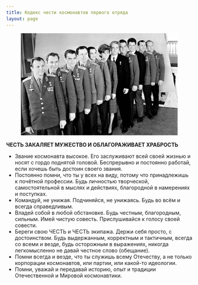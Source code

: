 ```yaml
---
title: Кодекс чести космонавтов первого отряда
layout: page 
---
```

<figure>
    <img src="\assets\images\kosmonauts_first_squad.jpg">
</figure>

**ЧЕСТЬ ЗАКАЛЯЕТ МУЖЕСТВО И ОБЛАГОРАЖИВАЕТ ХРАБРОСТЬ**

- Звание космонавта высокое. Его заслуживают всей своей жизнью и носят с гордо поднятой головой. Беспрерывно и постоянно работай, если хочешь быть достоин своего звания.
- Постоянно помни, что ты у всех на виду, потому что принадлежишь к почётной профессии. Будь личностью творческой, самостоятельной в мыслях и действиях, благородной в намерениях и поступках.
- Командуй, не унижая. Подчиняйся, не унижаясь. Будь во всём и всегда справедливым. 
- Владей собой в любой обстановке. Будь честным, благородным, сильным. Имей чистую совесть. Прислушивайся к голосу своей совести. 
- Береги свою ЧЕСТЬ и ЧЕСТЬ экипажа. Держи себя просто, с достоинством. Будь выдержанным, корректным и тактичным, всегда со всеми и везде, будь осторожным в выражениях, никогда легкомысленно не давай честное слово (обещание).
- Помни всегда и везде, что ты служишь всему Отечеству, а не только корпорации космонавтов, или партии, или какой-то идеологии. 
- Помни, уважай и передавай историю, опыт и традиции Отечественной и Мировой космонавтики. 